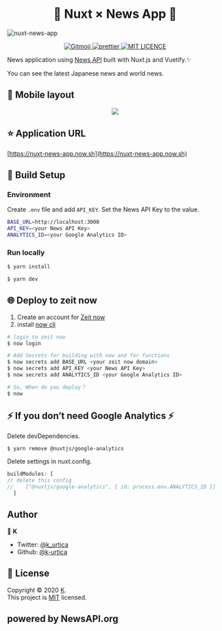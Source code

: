 <h1 align="center">📰 Nuxt × News App 📰</h1>

![nuxt-news-app](https://user-images.githubusercontent.com/46732829/74839888-633f8480-5369-11ea-9cb7-4da1f0fe2898.gif)
<p align="center">
	<a href="https://gitmoji.carloscuesta.me">
		<img src="https://img.shields.io/badge/gitmoji-%20😜%20😍-FFDD67.svg?style=flat-square"
			 alt="Gitmoji">
	</a>
  <a href="https://github.com/prettier/prettier">
    <img src="https://img.shields.io/badge/code_style-prettier-ff69b4.svg?style=flat-square" alt="prettier">
  </a>
  <a href="/LICENSE">
    <img src="http://img.shields.io/badge/license-MIT-blue.svg?style=flat" alt="MIT LICENCE">
  </a>
</p>

News application using [News API][*1] built with Nuxt.js and Vuetify.✨

You can see the latest Japanese news and world news.

## 📱 Mobile layout

<p align="center">
<img src="https://user-images.githubusercontent.com/46732829/74101738-6a53df00-4b80-11ea-9d6b-829c8504f26f.png">
</p>

## ⭐️ Application URL

[https://nuxt-news-app.now.sh](https://nuxt-news-app.now.sh)

## 🔧 Build Setup

### Environment

Create `.env` file and add `API_KEY`. Set the News API Key to the value.

```bash
BASE_URL=http://localhost:3000
API_KEY=<your News API Key>
ANALYTICS_ID=<your Google Analytics ID>
```

### Run locally

```bash
$ yarn install

$ yarn dev
```

## 🌐 Deploy to zeit now

1. Create an account for [Zeit now][*2]
1. install [now cli][*3]

```bash
# login to zeit now
$ now login

# Add Secrets for building with now and for functions
$ now secrets add BASE_URL <your zeit now domain>
$ now secrets add API_KEY <your News API Key>
$ now secrets add ANALYTICS_ID <your Google Analytics ID>

# So, When do you deploy？
$ now
```

## ⚡ If you don’t need Google Analytics ⚡

Delete devDependencies.

```bash
$ yarn remove @nuxtjs/google-analytics
```

Delete settings in nuxt.config.

```JavaScript
buildModules: [
// delete this config
//    ["@nuxtjs/google-analytics", { id: process.env.ANALYTICS_ID }]
  ]
```

## Author

👀 **K**

- Twitter: [@k_urtica](https://twitter.com/k_urtica)
- Github: [@k-urtica](https://github.com/k-urtica)

## 📄 License

Copyright © 2020 [K](https://github.com/k-urtica).<br />
This project is [MIT](http://opensource.org/licenses/MIT) licensed.

## powered by NewsAPI.org

[*1]: https://newsapi.org/
[*2]: https://zeit.co/
[*3]: https://github.com/zeit/now

